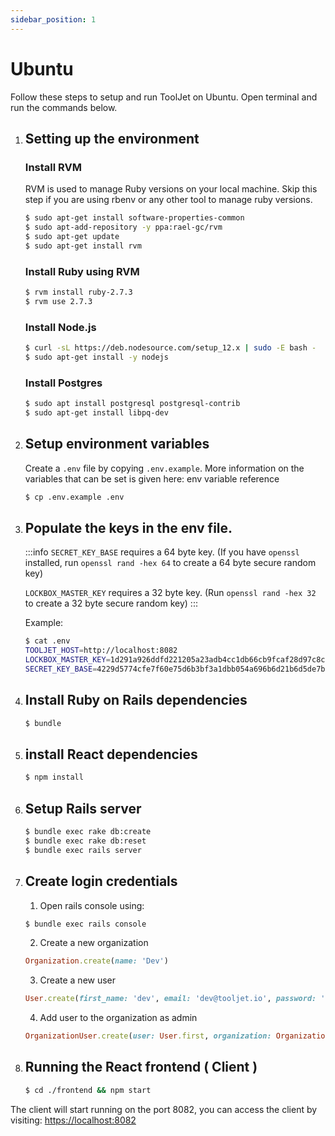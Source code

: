 ```yaml
---
sidebar_position: 1
---
```


# Ubuntu
Follow these steps to setup and run ToolJet on Ubuntu. Open terminal and run the commands below.

1. ## Setting up the environment

    ### Install RVM
    RVM is used to manage Ruby versions on your local machine. Skip this step if you are using rbenv or any other tool to manage ruby versions.
    ```bash
    $ sudo apt-get install software-properties-common
    $ sudo apt-add-repository -y ppa:rael-gc/rvm
    $ sudo apt-get update
    $ sudo apt-get install rvm
    ```

    ### Install Ruby using RVM
    ```bash
    $ rvm install ruby-2.7.3
    $ rvm use 2.7.3
    ```

    ### Install Node.js
    ```bash
    $ curl -sL https://deb.nodesource.com/setup_12.x | sudo -E bash -
    $ sudo apt-get install -y nodejs
    ```

    ### Install Postgres
    ```bash
    $ sudo apt install postgresql postgresql-contrib
    $ sudo apt-get install libpq-dev
    ```

2. ## Setup environment variables
    Create a `.env` file by copying `.env.example`. More information on the variables that can be set is given here: env variable reference
    ```bash
    $ cp .env.example .env
    ```


3. ## Populate the keys in the env file.
   :::info
   `SECRET_KEY_BASE` requires a 64 byte key. (If you have `openssl` installed, run `openssl rand -hex 64` to create a 64 byte secure   random key)

   `LOCKBOX_MASTER_KEY` requires a 32 byte key. (Run `openssl rand -hex 32` to create a 32 byte secure random key) 
   :::

   Example:
   ```bash
   $ cat .env
   TOOLJET_HOST=http://localhost:8082
   LOCKBOX_MASTER_KEY=1d291a926ddfd221205a23adb4cc1db66cb9fcaf28d97c8c1950e3538e3b9281
   SECRET_KEY_BASE=4229d5774cfe7f60e75d6b3bf3a1dbb054a696b6d21b6d5de7b73291899797a222265e12c0a8e8d844f83ebacdf9a67ec42584edf1c2b23e1e7813f8a3339041
   ```

4. ## Install Ruby on Rails dependencies
    ```bash
    $ bundle
    ```

5. ## install React dependencies
    ```bash
    $ npm install
    ```

6. ## Setup Rails server
    ```bash
    $ bundle exec rake db:create
    $ bundle exec rake db:reset
    $ bundle exec rails server
    ```

7. ## Create login credentials

    1.  Open rails console using:

    ```bash
    $ bundle exec rails console
    ```

    2.  Create a new organization
    ```ruby
    Organization.create(name: 'Dev')
    ```

    3.  Create a new user
    ```ruby
    User.create(first_name: 'dev', email: 'dev@tooljet.io', password: 'password', organization: Organization.first)
    ```

    4. Add user to the organization as admin
    ```ruby
    OrganizationUser.create(user: User.first, organization: Organization.first, role: 'admin', status: 'active')
    ```

8. ## Running the React frontend ( Client )
    ```bash
    $ cd ./frontend && npm start
    ```

The client will start running on the port 8082, you can access the client by visiting:  [https://localhost:8082](https://localhost:8082)
